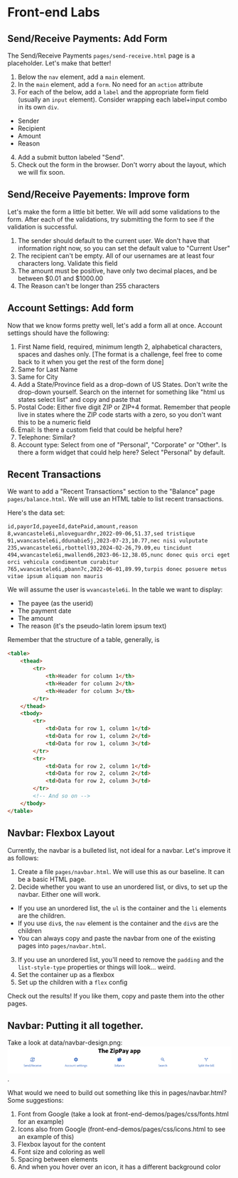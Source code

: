 # Front-end Labs

## Send/Receive Payments: Add Form

The Send/Receive Payments `pages/send-receive.html` page is a placeholder. Let's make that better!

1. Below the `nav` element, add a `main` element.
2. In the `main` element, add a `form`. No need for an `action` attribute
3. For each of the below, add a `label` and the appropriate form field (usually an `input` element). Consider wrapping each label+input combo in its own `div`.

- Sender
- Recipient
- Amount
- Reason

4. Add a submit button labeled "Send".
5. Check out the form in the browser. Don't worry about the layout, which we will fix soon.

## Send/Receive Payements: Improve form

Let's make the form a little bit better. We will add some validations to the form. After each of the validations, try submitting the form to see if the validation is successful.

1. The sender should default to the current user. We don't have that information right now, so you can set the default value to "Current User"
1. The recipient can't be empty. All of our usernames are at least four characters long. Validate this field
1. The amount must be positive, have only two decimal places, and be between $0.01 and $1000.00
1. The Reason can't be longer than 255 characters

## Account Settings: Add form

Now that we know forms pretty well, let's add a form all at once. Account settings should have the following:

1. First Name field, required, minimum length 2, alphabetical characters, spaces and dashes only. [The format is a challenge, feel free to come back to it when you get the rest of the form done]
2. Same for Last Name
3. Same for City
4. Add a State/Province field as a drop-down of US States. Don't write the drop-down yourself. Search on the internet for something like "html us states select list" and copy and paste that
5. Postal Code: Either five digit ZIP or ZIP+4 format. Remember that people live in states where the ZIP code starts with a zero, so you don't want this to be a numeric field
6. Email: Is there a custom field that could be helpful here?
7. Telephone: Similar?
8. Account type: Select from one of "Personal", "Corporate" or "Other". Is there a form widget that could help here? Select "Personal" by default.

## Recent Transactions

We want to add a "Recent Transactions" section to the "Balance" page `pages/balance.html`. We will use an HTML table to list recent transactions.

Here's the data set:

```csv
id,payorId,payeeId,datePaid,amount,reason
8,wvancastele6i,mloveguardhr,2022-09-06,51.37,sed tristique
91,wvancastele6i,ddunabie5j,2023-07-23,10.77,nec nisi vulputate
235,wvancastele6i,rbottell93,2024-02-26,79.09,eu tincidunt
494,wvancastele6i,mwallend6,2023-06-12,38.05,nunc donec quis orci eget orci vehicula condimentum curabitur
765,wvancastele6i,pbann7c,2022-06-01,89.99,turpis donec posuere metus vitae ipsum aliquam non mauris
```

We will assume the user is `wvancastele6i`. In the table we want to display:

- The payee (as the userid)
- The payment date
- The amount
- The reason (it's the pseudo-latin lorem ipsum text)

Remember that the structure of a table, generally, is

```html
<table>
	<thead>
		<tr>
			<th>Header for column 1</th>
			<th>Header for column 2</th>
			<th>Header for column 3</th>
		</tr>
	</thead>
	<tbody>
		<tr>
			<td>Data for row 1, column 1</td>
			<td>Data for row 1, column 2</td>
			<td>Data for row 1, column 3</td>
		</tr>
		<tr>
			<td>Data for row 2, column 1</td>
			<td>Data for row 2, column 2</td>
			<td>Data for row 2, column 3</td>
		</tr>
		<!-- And so on -->
	</tbody>
</table>
```

## Navbar: Flexbox Layout

Currently, the navbar is a bulleted list, not ideal for a navbar. Let's improve it as follows:

1. Create a file `pages/navbar.html`. We will use this as our baseline. It can be a basic HTML page.
2. Decide whether you want to use an unordered list, or divs, to set up the navbar. Either one will work.

- If you use an unordered list, the `ul` is the container and the `li` elements are the children.
- If you use `div`s, the `nav` element is the container and the `div`s are the children
- You can always copy and paste the navbar from one of the existing pages into `pages/navbar.html`.

3. If you use an unordered list, you'll need to remove the `padding` and the `list-style-type` properties or things will look... weird.
4. Set the container up as a flexbox
5. Set up the children with a `flex` config

Check out the results! If you like them, copy and paste them into the other pages.

## Navbar: Putting it all together.

Take a look at data/navbar-design.png: ![Design for our Navbar](data/navbar-design.png).

What would we need to build out something like this in pages/navbar.html? Some suggestions:

1. Font from Google (take a look at front-end-demos/pages/css/fonts.html for an example)
2. Icons also from Google (front-end-demos/pages/css/icons.html to see an example of this)
3. Flexbox layout for the content
4. Font size and coloring as well
5. Spacing between elements
6. And when you hover over an icon, it has a different background color
